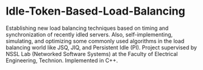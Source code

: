 # Idle-Token-Based-Load-Balancing
Establishing new load balancing techniques based on timing and synchronization of recently idled servers. Also, self-implementing, simulating, and optimizing some commonly used algorithms in the load balancing world like JSQ, JIQ, and Persistent Idle (PI). Project supervised by NSSL Lab (Networked Software Systems) at the Faculty of Electrical Engineering, Technion.
Implemented in C++.
